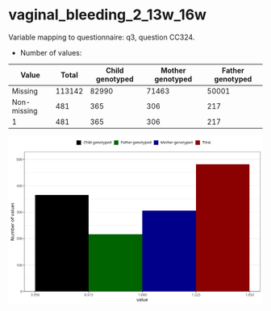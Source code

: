 # vaginal_bleeding_2_13w_16w
Variable mapping to questionnaire: q3, question CC324.
- Number of values:

| Value | Total | Child genotyped | Mother genotyped | Father genotyped |
| ----- | ----- | --------------- | ---------------- | ---------------- |
| Missing | 113142 | 82990 | 71463 | 50001 |
| Non-missing | 481 | 365 | 306 | 217 |
| 1 | 481 | 365 | 306 | 217 |



![](vaginal_bleeding_2_13w_16w_n.png)




